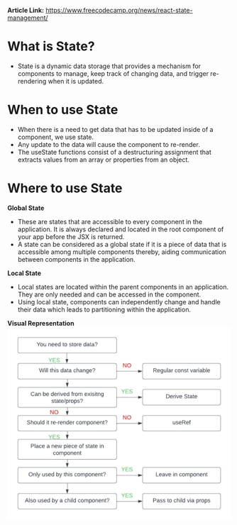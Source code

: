 __Article Link:__ https://www.freecodecamp.org/news/react-state-management/ 
# What is State?
- State is a dynamic data storage that provides a mechanism for components to manage, keep track of changing data, and trigger re-rendering when it is updated.

# When to use State
- When there is a need to get data that has to be updated inside of a component, we use state.
- Any update to the data will cause the component to re-render.
- The useState functions consist of a destructuring assignment that extracts values from an array or properties from an object.

# Where to use State
__Global State__

- These are states that are accessible to every component in the application. It is always declared and located in the root component of your app before the JSX is returned.
 - A state can be considered as a global state if it is a piece of data that is accessible among multiple components thereby, aiding communication between components in the application.

__Local State__

- Local states are located within the parent components in an application. They are only needed and can be accessed in the component.
 - Using local state, components can independently change and handle their data which leads to partitioning within the application.

__Visual Representation__
![alt text](image.png)